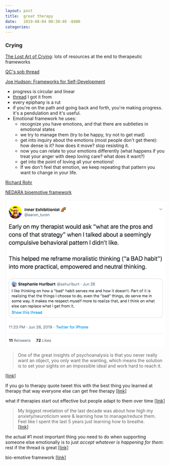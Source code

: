 ```yaml
---
layout: post
title:  great therapy
date:   2019-08-04 00:30:40 -0400
categories:
---
```


### Crying
[The Lost Art of Crying](https://nibrasi.co.uk/the-lost-art-of-crying): lots of resources at the end to therapeutic frameworks

[QC's sob thread](https://twitter.com/QiaochuYuan/status/1246952231963742208)   





[Joe Hudson: Frameworks for Self-Development](https://www.youtube.com/watch?v=VyEoQy4rcBw)
- progress is circular and linear
- [thread](https://twitter.com/msutherl/status/1237453582665789440) I got it from
- every epiphany is a rut
- if you're on the path and going back and forth, you're making progress. it's a pendulation and it's useful.  
- Emotional framework he uses:
    - recognize you have emotions, and that there are subtleties in emotional states
    - we try to manage them (try to be happy, try not to get mad)
    - get into inquiry about the emotions (most people don't get there): how dense is it? how does it move? stop resisting it.  
    - now you can relate to your emotions differently (what happens if you treat your anger with deep loving care? what does it want?)
    - get into the point of loving all your emotions!
    - If we don't feel that emotion, we keep repeating that pattern you want to change in your life.


[Richard Rohr](https://cac.org/richard-rohr/richard-rohr-ofm/)

[NEDARA bioemotive framework](https://bioemotiveframework.com/wp-content/uploads/woocommerce_uploads/2017/07/Nedera-Guidebook.pdf)

![bad habits](/assets/img/great-therapy.png)

>One of the great insights of psychoanalysis is that you never really want an object, you only want the wanting, which means the solution is to set your sights on an impossible ideal and work hard to reach it.

[[link]](https://thelastpsychiatrist.com/2013/05/dove.html?ck_subscriber_id=334907275)


If you go to therapy quote tweet this with the best thing you learned at therapy that way everyone else can get free therapy [[link]](https://twitter.com/CarolineMoss/status/1198748131556499456)

what if therapies start out effective but people adapt to them over time
[[link]](https://twitter.com/QiaochuYuan/status/1198017215083073536)

>My biggest revelation of the last decade was about how high my anxiety/neuroticism were & learning how to manage/reduce them. Feel like I spent the last 5 years just learning how to breathe.  
[[link]](https://twitter.com/cigardubey/status/1213844958144290817)

the actual #1 most important thing you need to do when supporting someone else emotionally is to just *accept whatever is happening for them*: rest if the thread is great
[[link]](https://twitter.com/QiaochuYuan/status/1221970041345724416)

bio-emotive framework [[link]](https://bioemotiveframework.com/)
